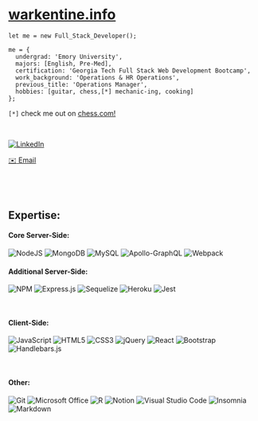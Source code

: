 # [warkentine.info](https://warkentine.info)
```
let me = new Full_Stack_Developer();

me = {
  undergrad: 'Emory University',
  majors: [English, Pre-Med],
  certification: 'Georgia Tech Full Stack Web Development Bootcamp',
  work_background: 'Operations & HR Operations',
  previous_title: 'Operations Manager',
  hobbies: [guitar, chess,[*] mechanic-ing, cooking]
};
```


`[*]` check me out on [chess.com!](https://www.chess.com/member/strong-brew)

&nbsp;  

[![LinkedIn](https://img.shields.io/badge/linkedin-%230077B5.svg?style=for-the-badge&logo=linkedin&logoColor=white)](https://www.linkedin.com/in/jonathan-warkentine-b72bb984/)

[:envelope: Email](mailto:jonathan.warkentine@gmail.com) 

&nbsp;  
---

## Expertise:
#### Core Server-Side:
![NodeJS](https://img.shields.io/badge/node.js-6DA55F?style=for-the-badge&logo=node.js&logoColor=white) ![MongoDB](https://img.shields.io/badge/MongoDB-%234ea94b.svg?style=for-the-badge&logo=mongodb&logoColor=white) ![MySQL](https://img.shields.io/badge/mysql-%2300f.svg?style=for-the-badge&logo=mysql&logoColor=white) ![Apollo-GraphQL](https://img.shields.io/badge/-ApolloGraphQL-311C87?style=for-the-badge&logo=apollo-graphql) ![Webpack](https://img.shields.io/badge/webpack-%238DD6F9.svg?style=for-the-badge&logo=webpack&logoColor=black) 

#### Additional Server-Side: 
![NPM](https://img.shields.io/badge/NPM-%23000000.svg?style=for-the-badge&logo=npm&logoColor=white) ![Express.js](https://img.shields.io/badge/express.js-%23404d59.svg?style=for-the-badge&logo=express&logoColor=%2361DAFB) ![Sequelize](https://img.shields.io/badge/Sequelize-52B0E7?style=for-the-badge&logo=Sequelize&logoColor=white) ![Heroku](https://img.shields.io/badge/heroku-%23430098.svg?style=for-the-badge&logo=heroku&logoColor=white) 	![Jest](https://img.shields.io/badge/-jest-%23C21325?style=for-the-badge&logo=jest&logoColor=white)

&nbsp;  

#### Client-Side:
![JavaScript](https://img.shields.io/badge/javascript-%23323330.svg?style=for-the-badge&logo=javascript&logoColor=%23F7DF1E) ![HTML5](https://img.shields.io/badge/html5-%23E34F26.svg?style=for-the-badge&logo=html5&logoColor=white) ![CSS3](https://img.shields.io/badge/css3-%231572B6.svg?style=for-the-badge&logo=css3&logoColor=white) ![jQuery](https://img.shields.io/badge/jquery-%230769AD.svg?style=for-the-badge&logo=jquery&logoColor=white) ![React](https://img.shields.io/badge/react-%2320232a.svg?style=for-the-badge&logo=react&logoColor=%2361DAFB) ![Bootstrap](https://img.shields.io/badge/bootstrap-%23563D7C.svg?style=for-the-badge&logo=bootstrap&logoColor=white) ![Handlebars.js](https://camo.githubusercontent.com/5c69073127c9fec03b765289082c063c519f5026039c38b570b4939c5ab37090/68747470733a2f2f696d672e736869656c64732e696f2f62616467652f48616e646c65626172732e6a732d6630373732623f7374796c653d666f722d7468652d6261646765266c6f676f3d68616e646c6562617273646f746a73266c6f676f436f6c6f723d626c61636b)


&nbsp;  

#### Other:
![Git](https://img.shields.io/badge/git-%23F05033.svg?style=for-the-badge&logo=git&logoColor=white) ![Microsoft Office](https://img.shields.io/badge/Microsoft_Office-D83B01?style=for-the-badge&logo=microsoft-office&logoColor=white)   ![R](https://img.shields.io/badge/r-%23276DC3.svg?style=for-the-badge&logo=r&logoColor=white) ![Notion](https://img.shields.io/badge/Notion-%23000000.svg?style=for-the-badge&logo=notion&logoColor=white) ![Visual Studio Code](https://img.shields.io/badge/Visual%20Studio%20Code-0078d7.svg?style=for-the-badge&logo=visual-studio-code&logoColor=white) ![Insomnia](https://img.shields.io/badge/Insomnia-black?style=for-the-badge&logo=insomnia&logoColor=5849BE) ![Markdown](https://img.shields.io/badge/markdown-%23000000.svg?style=for-the-badge&logo=markdown&logoColor=white) 

